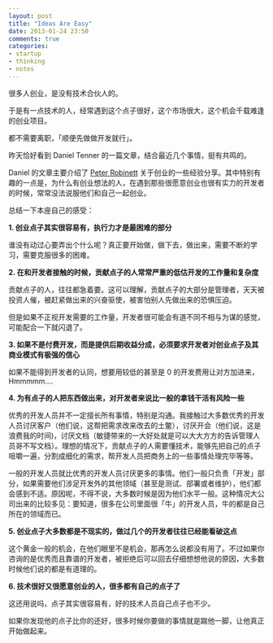 ```yaml
---
layout: post
title: "Ideas Are Easy"
date: 2013-01-24 23:50
comments: true
categories: 
- startup
- thinking
- notes
---
```


很多人创业，是没有技术合伙人的。

于是有一点技术的人，经常遇到这个点子很好，这个市场很大，这个机会千载难逢的创业项目。

都不需要离职，「顺便先做做开发就行」。

昨天恰好看到 Daniel Tenner 的一篇文章，结合最近几个事情，挺有共鸣的。

Daniel 的文章主要介绍了 [Peter Robinett](https://twitter.com/pr1001) 关于创业的一些经验分享。其中特别有趣的一点是，为什么有创业想法的人，在遇到那些很愿意创业也很有实力的开发者的时候，常常没法说服他们和自己一起创业。

总结一下本座自己的感受：

**1. 创业点子其实很容易有，执行力才是最困难的部分**

谁没有动过心要弄出个什么呢？真正要开始做，做下去，做出来，需要不断的学习，需要克服很多的困难。

**2. 在和开发者接触的时候，贡献点子的人常常严重的低估开发的工作量和复杂度**

贡献点子的人，往往都急着要。这可以理解，贡献点子的大部分是管理者，天天被投资人催，被赶紧做出来的兴奋驱使，被害怕别人先做出来的恐惧压迫。

但是如果不正视开发需要的工作量，开发者很可能会有道不同不相与为谋的感觉，可能配合一下就闪退了。

**3. 如果不是付费开发，而是提供后期收益分成，必须要求开发者对创业点子及其商业模式有极强的信心**

如果不能得到开发者的认同，想要用较低的甚至是 0 的开发费用让对方加进来，Hmmmmm….

**4. 为有点子的人把东西做出来，对开发者来说比一般的拿钱干活有风险一些**

优秀的开发人员并不一定擅长所有事情，特别是沟通。我接触过大多数优秀的开发人员讨厌客户（他们说，这帮把需求改来改去的土鳖），讨厌开会（他们说，这是浪费我的时间)，讨厌文档（敏捷带来的一大好处就是可以大大方方的告诉管理人员哥不写文档）。理想的情况下，贡献点子的人需要懂技术，能够先把自己的点子咀嚼一遍，分割成细化的需求，帮开发人员把商务上的一些事情处理完毕等等。

一般的开发人员就比优秀的开发人员讨厌更多的事情。他们一般只负责「开发」部分，如果需要他们涉足开发外的其他领域（甚至是测试、部署或者维护），他们都会感到不适。原因呢，不得不说，大多数时候是因为他们水平一般。这种情况大公司出来的比较多见：要知道，很多在公司里面很「牛」的开发人员，牛的都是自己所在的领域而已。

**5. 创业点子大多数都是不现实的，做过几个的开发者往往已经能看破这点**

这个黄金一般的机会，在他们眼里不是机会，那再怎么说都没有用了。不过如果你咨询的是优秀而且靠谱的开发者，被拒绝后可以回去仔细想想他说的原因，大多数时候他们说的都是有道理的。

**6. 技术很好又很愿意创业的人，很多都有自己的点子了**

这还用说吗，点子其实很容易有，好的技术人员自己点子也不少。

如果你发现他的点子比你的还好，很多时候你要做的事情就是踹他一脚，让他真正开始做起来。